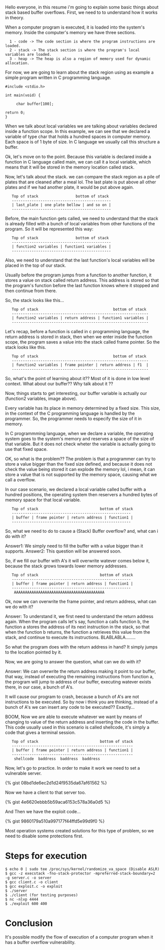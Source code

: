   Hello everyone, in this resume i'm going to explain some basic things
about stack based buffer overflows. First, we need to to understand how 
it works in theory.

  When a computer program is executed, it is loaded into the system's
memory. Inside the computer's memory we have three sections. 

``` 
  1 - code -> The code section is where the program instructions are loaded.
  2 - stack -> The stack section is where the program's local variables are loaded.
  3 - heap -> The heap is also a region of memory used for dynamic allocation.
```

  For now, we are going to learn about the stack region using as 
example a simple program written in C programming language.

```
#include <stdio.h>

int main(void) {

     char buffer[100];
     
return 0;
}

```

  When we talk about local variables we are talking about variables
declared inside a function scope. In this example, we can see that 
we declared a variable of type char that holds a hundred spaces in 
computer memory. Each space is of 1 byte of size. In C language
we usually call this structure a buffer.

  Ok, let's move on to the point. Because this variable is declared
inside a function in C language called main, we can call it a local 
variable, which means that it will be stored in the memory location
called stack. 

  Now, let's talk about the stack. we can compare the stack region
as a pile of plates that are cleaned after a meal lol. The last plate
is put above all other plates and if we had another plate, it would
be put above again.

```
   Top of stack                 bottom of stack 
   ---------------------------------------------
   | last_plate | one plate bellow | and so on |
   ---------------------------------------------

```

  Before, the main function gets called, we need to understand 
that the stack is already filled with a bunch of local variables
from other functions of the program. So it will be represented
this way: 

```
   Top of stack                 bottom of stack 
   ---------------------------------------------
   | function2 variables | function1 variables |
   ---------------------------------------------

```

   Also, we need to understand that the last function's local 
variables will be placed in the top of our stack. 

   Usually before the program jumps from a function to another 
function, it stores a value on stack called return address. This 
address is stored so that the program's function before the 
last function knows where it stopped and then continue from there.

   So, the stack looks like this... 

```
   Top of stack                                  bottom of stack 
   --------------------------------------------------------------
   | function2 variables | return address | function1 variables |
   --------------------------------------------------------------

```

   Let's recap, before a function is called in c programming language,
the return address is stored in stack, then when we enter inside the
function scope, the program saves a value into the stack called frame
pointer. So the stack looks like this. 

```
   Top of stack                                  bottom of stack 
   --------------------------------------------------------------
   | function2 variables | frame pointer | return address | f1  |
   --------------------------------------------------------------

```
   So, what's the point of learning about it?? Most of it is done
in low level context. What about our buffer?? Why talk about it ?? 

   Now, things starts to get interesting, our buffer variable
is actually our (function2 variables, image above).

   Every variable has its place in memory determined by a fixed
size. This size, in the context of the C programming language is 
handled by the programmer. So, the programmer needs to especify 
the size of it in memory. 

   In C programmming language, when we declare a variable, 
the operating system goes to the system's memory and reserves
a space of the size of that variable. But it does not check 
wheter the variable is actually going to use that fixed space.

   OK, so what is the problem?? The problem is that a programmer
can try to store a value bigger than the fixed size defined, and
because it does not check the value being stored it can explode
the memory lol, i mean, it can store a value that is not supported
by the memory space, causing what we call a overflow.

   In our case scenario, we declared a local variable called buffer
with a hundred positions, the operating system then reservers a 
hundred bytes of memory space for that local variable.

```
   Top of stack                            bottom of stack 
   ------------------------------------------------------
   | buffer | frame pointer | return address | function1 |
   ------------------------------------------------------

```

   So, what we need to do to cause a (Stack) Buffer overflow? 
   and, what can i do with it? 

   Answer1: We simply need to fill the buffer with a value
bigger than it supports.
   Answer2: This question will be answered soon. 


   So, if we fill our buffer with A's it will overwrite
watever comes below it, because the stack grows towards
lower memory addresses. 

```
   Top of stack                            bottom of stack 
   ------------------------------------------------------
   | buffer | frame pointer | return address | function1 |
   ------------------------------------------------------
    AAAAAAAAAAAAAAAAAAAAAAAAAAAAAAAAAAAAAAAAA
```

   Ok, now we can overwrite the frame pointer, and return address,
what can we do with it?

   Answer: To understand it, we first need to understand the 
return address again. When the program calls let's say, function
a calls function b, the function a stores the address of its
next instruction in the stack, so that when the function b
returns, the function a retrieves this value from the stack, 
and continue to execute its instructions. BLABLABLA........

  So what the program does with the return address in hand? 
  It simply jumps to the location pointed by it. 

  Now, we are going to answer the question, what can we
do with it? 

  Answer: We can overwrite the return address making it point 
to our buffer, that way, instead of executing the remaining instructions
from function a, the program will jump to address of our buffer, 
executing watever exists there, in our case, a bunch of A's. 

  It will cause our program to crash, because a bunch of A's
are not instructions to be executed. So by now i think you 
are thinking, instead of a bunch of A's we can insert any code
to be executed?? Exactly...

  BOOM, Now we are able to execute whatever we want by means of 
changing to value of the return address and inserting the code
in the buffer. This code usually used in this scenario is called
shellcode, it's simply a code that gives a terminal session. 

```
   Top of stack                            bottom of stack 
   -------------------------------------------------------
   | buffer | frame pointer | return address | function1 |
   -------------------------------------------------------
    shellcode  baddress  baddress  baddress 
```

   Now, let's go to practice. In order to make it work we need
to set a vulnerable server. 

{% gist 08bd1de6ec2d1d24f9535da67af61562 %}

   Now we have a client to that server too. 

{% gist 4e6620ebbb5b59aca6153c578a36a0d5 %}

   And Then we have the exploit code... 

{% gist 9860179a510a997177f44ffd5e99d9f0 %}


   Most operation systems created solutions
for this type of problem, so we need to disable some protections
first.

# Steps for execution

```
$ echo 0 | sudo tee /proc/sys/kernel/randomize_va_space (Disable ASLR)
$ gcc -z execstack -fno-stack-protector -mpreferred-stack-boundary=2 
-g server.c -o server
$ gcc client.c -o client
$ gcc exploit.c -o exploit
$ ./server
$ ./client (for testing purposes)
$ nc -nlvp 4444
$ ./exploit 600 400

```

# Conclusion

  It's possible modify the flow of execution of a computer program when
it has a buffer overflow vulnerability.

